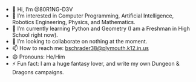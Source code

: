 - 👋 Hi, I’m @80R1NG-D3V
- 👀 I’m interested in Computer Programming, Artificial Intelligence, Robotics Engineering, Physics, and Mathematics.
- 🌱 I’m currently learning Python and Geometry (I am a Freshman in High School right now).
- 💞️ I’m looking to collaborate on nothing at the moment.
- 📫 How to reach me: bschrader38@plymouth.k12.in.us
- 😄 Pronouns: He/Him
- ⚡ Fun fact: I am a huge fantasy lover, and write my own Dungeon & Dragons campaigns.

<!---
80R1NG-D3V/80R1NG-D3V is a ✨ special ✨ repository because its `README.md` (this file) appears on your GitHub profile.
You can click the Preview link to take a look at your changes.
--->
